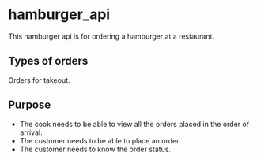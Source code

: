 # hamburger_api
This hamburger api is for ordering a hamburger at a restaurant.

## Types of orders
Orders for takeout.

## Purpose
* The cook needs to be able to view all the orders placed in the order of arrival.
* The customer needs to be able to place an order.
* The customer needs to know the order status. 
